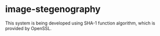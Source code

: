 # image-stegenography
This system is being developed using SHA-1 function algorithm, which is provided by OpenSSL.

